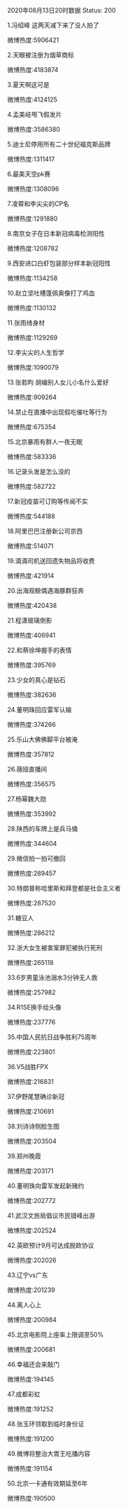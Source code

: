 2020年08月13日20时数据
Status: 200

1.冯绍峰 这两天减下来了没人拍了

微博热度:5906421

2.天眼被注册为烟草商标

微博热度:4183874

3.夏天啊这可是

微博热度:4124125

4.孟美岐甩飞假发片

微博热度:3586380

5.迪士尼停用所有二十世纪福克斯品牌

微博热度:1311417

6.最美天空pk赛

微博热度:1308096

7.凌霄和李尖尖的CP名

微博热度:1291880

8.南京女子在日本新冠病毒检测阳性

微博热度:1208782

9.西安进口白虾包装部分样本新冠阳性

微博热度:1134258

10.赵立坚吐槽蓬佩奥像打了鸡血

微博热度:1130132

11.张雨绮身材

微博热度:1129269

12.李尖尖的人生哲学

微博热度:1090079

13.张若昀 胡编别人女儿小名什么爱好

微博热度:909264

14.禁止在直播中出现假吃催吐等行为

微博热度:675354

15.北京暴雨有群人一夜无眠

微博热度:583336

16.记录头发是怎么没的

微博热度:582722

17.新冠疫苗可订购等传闻不实

微博热度:544188

18.阿里巴巴注册新公司京西

微博热度:514071

19.滴滴司机送回遗失物品将收费

微博热度:421914

20.出海观鲸偶遇海豚群狂奔

微博热度:420438

21.程潇玻璃倒影

微博热度:406941

22.和蔡徐坤握手的表情

微博热度:395769

23.少女的真心是钻石

微博热度:382636

24.董明珠回应雷军认输

微博热度:374266

25.乐山大佛佛脚平台被淹

微博热度:357812

26.薇娅直播间

微博热度:356575

27.杨幂魏大勋

微博热度:353992

28.陕西的车牌上是兵马俑

微博热度:344604

29.微信拍一拍可撤回

微博热度:289457

30.特朗普称哈里斯和拜登都是社会主义者

微博热度:287520

31.糖豆人

微博热度:286212

32.浙大女生被害案罪犯被执行死刑

微博热度:265118

33.6岁男童泳池溺水3分钟无人救

微博热度:257982

34.R1SE换手绘头像

微博热度:237776

35.中国人民抗日战争胜利75周年

微博热度:223801

36.V5战胜FPX

微博热度:216831

37.伊野尾慧确诊新冠

微博热度:210691

38.刘诗诗侧脸生图

微博热度:203504

39.郑州晚霞

微博热度:203171

40.董明珠向雷军发起新赌约

微博热度:202772

41.武汉文旅局倡议市民错峰出游

微博热度:202524

42.英欧预计9月可达成脱欧协议

微博热度:202026

43.辽宁vs广东

微博热度:201239

44.离人心上

微博热度:200984

45.北京电影院上座率上限调至50%

微博热度:200681

46.幸福还会来敲门

微博热度:194145

47.成都彩虹

微博热度:191252

48.张玉环领取到临时身份证

微博热度:191200

49.微博将整治大胃王吃播内容

微博热度:191154

50.北京一卡通有效期延至6年

微博热度:190500

